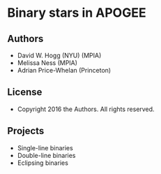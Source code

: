 # Binary stars in APOGEE

## Authors
- David W. Hogg (NYU) (MPIA)
- Melissa Ness (MPIA)
- Adrian Price-Whelan (Princeton)

## License
- Copyright 2016 the Authors. All rights reserved.

## Projects
- Single-line binaries
- Double-line binaries
- Eclipsing binaries
